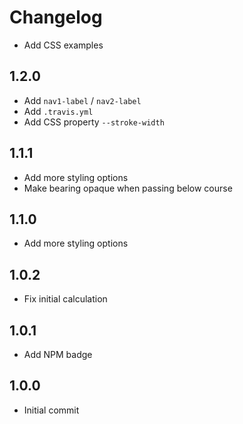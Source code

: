 Changelog
=========

* Add CSS examples

1.2.0
-----

* Add `nav1-label` / `nav2-label`
* Add `.travis.yml`
* Add CSS property `--stroke-width`

1.1.1
-----

* Add more styling options
* Make bearing opaque when passing below course

1.1.0
-----

* Add more styling options

1.0.2
-----

* Fix initial calculation

1.0.1
-----

* Add NPM badge 

1.0.0
-----

* Initial commit

